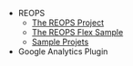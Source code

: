  * REOPS
    * [The REOPS Project](REOPSProject.md)
    * [The REOPS Flex Sample](REOPSFlexSample.md)
    * [Sample Projets](REOPSSamples.md)
  * Google Analytics Plugin